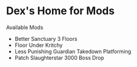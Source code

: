 Dex's Home for Mods
===================

Available Mods
* Better Sanctuary 3 Floors
* Floor Under Kritchy
* Less Punishing Guardian Takedown Platforming
* Patch Slaughterstar 3000 Boss Drop
